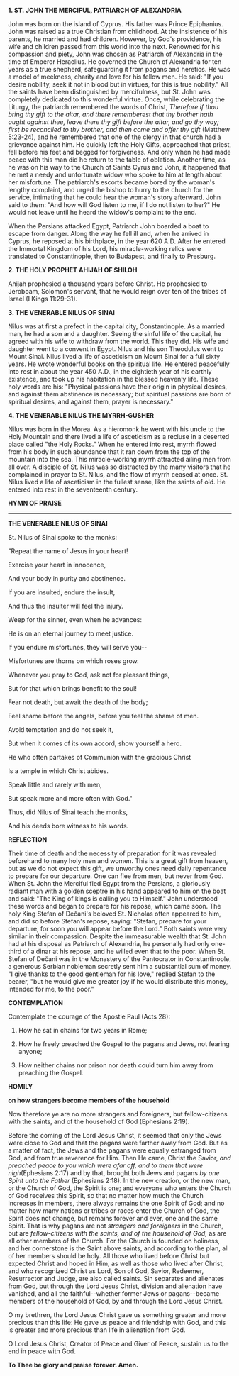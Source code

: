 
**1. ST. JOHN THE MERCIFUL, PATRIARCH OF ALEXANDRIA**

John was born on the island of Cyprus. His father was Prince Epiphanius. John was raised as a true Christian from childhood. At the insistence of his parents, he married and had children. However, by God's providence, his wife and children passed from this world into the next. Renowned for his compassion and piety, John was chosen as Patriarch of Alexandria in the time of Emperor Heraclius. He governed the Church of Alexandria for ten years as a true shepherd, safeguarding it from pagans and heretics. He was a model of meekness, charity and love for his fellow men. He said: "If you desire nobility, seek it not in blood but in virtues, for this is true nobility." All the saints have been distinguished by mercifulness, but St. John was completely dedicated to this wonderful virtue. Once, while celebrating the Liturgy, the patriarch remembered the words of Christ, *Therefore if thou bring thy gift to the altar, and there rememberest that thy brother hath aught against thee, leave there thy gift before the altar, and go thy way; first be reconciled to thy brother, and then come and offer thy gift* (Matthew 5:23-24), and he remembered that one of the clergy in that church had a grievance against him. He quickly left the Holy Gifts, approached that priest, fell before his feet and begged for forgiveness. And only when he had made peace with this man did he return to the table of oblation. Another time, as he was on his way to the Church of Saints Cyrus and John, it happened that he met a needy and unfortunate widow who spoke to him at length about her misfortune. The patriarch's escorts became bored by the woman's lengthy complaint, and urged the bishop to hurry to the church for the service, intimating that he could hear the woman's story afterward. John said to them: "And how will God listen to me, if I do not listen to her?" He would not leave until he heard the widow's complaint to the end.

When the Persians attacked Egypt, Patriarch John boarded a boat to escape from danger. Along the way he fell ill and, when he arrived in Cyprus, he reposed at his birthplace, in the year 620 A.D. After he entered the Immortal Kingdom of his Lord, his miracle-working relics were translated to Constantinople, then to Budapest, and finally to Presburg.

**2. THE HOLY PROPHET AHIJAH OF SHILOH**

Ahijah prophesied a thousand years before Christ. He prophesied to Jeroboam, Solomon's servant, that he would reign over ten of the tribes of Israel (I Kings 11:29-31).

**3. THE VENERABLE NILUS OF SINAI**

Nilus was at first a prefect in the capital city, Constantinople. As a married man, he had a son and a daughter. Seeing the sinful life of the capital, he agreed with his wife to withdraw from the world. This they did. His wife and daughter went to a convent in Egypt. Nilus and his son Theodulus went to Mount Sinai. Nilus lived a life of asceticism on Mount Sinai for a full sixty years. He wrote wonderful books on the spiritual life. He entered peacefully into rest in about the year 450 A.D., in the eightieth year of his earthly existence, and took up his habitation in the blessed heavenly life. These holy words are his: "Physical passions have their origin in physical desires, and against them abstinence is necessary; but spiritual passions are born of spiritual desires, and against them, prayer is necessary."

**4. THE VENERABLE NILUS THE MYRRH-GUSHER**

Nilus was born in the Morea. As a hieromonk he went with his uncle to the Holy Mountain and there lived a life of asceticism as a recluse in a deserted place called "the Holy Rocks." When he entered into rest, myrrh flowed from his body in such abundance that it ran down from the top of the mountain into the sea. This miracle-working myrrh attracted ailing men from all over. A disciple of St. Nilus was so distracted by the many visitors that he complained in prayer to St. Nilus, and the flow of myrrh ceased at once. St. Nilus lived a life of asceticism in the fullest sense, like the saints of old. He entered into rest in the seventeenth century.



**HYMN OF PRAISE**
****

**THE VENERABLE NILUS OF SINAI**

St. Nilus of Sinai spoke to the monks:

"Repeat the name of Jesus in your heart!

Exercise your heart in innocence,

And your body in purity and abstinence.

If you are insulted, endure the insult,

And thus the insulter will feel the injury.

Weep for the sinner, even when he advances:

He is on an eternal journey to meet justice.

If you endure misfortunes, they will serve you--

Misfortunes are thorns on which roses grow.

Whenever you pray to God, ask not for pleasant things,

But for that which brings benefit to the soul!

Fear not death, but await the death of the body;

Feel shame before the angels, before you feel the shame of men.

Avoid temptation and do not seek it,

But when it comes of its own accord, show yourself a hero.

He who often partakes of Communion with the gracious Christ

Is a temple in which Christ abides.

Speak little and rarely with men,

But speak more and more often with God."

Thus, did Nilus of Sinai teach the monks,

And his deeds bore witness to his words.


**REFLECTION**

Their time of death and the necessity of preparation for it was revealed beforehand to many holy men and women. This is a great gift from heaven, but as we do not expect this gift, we unworthy ones need daily repentance to prepare for our departure. One can flee from men, but never from God. When St. John the Merciful fled Egypt from the Persians, a gloriously radiant man with a golden sceptre in his hand appeared to him on the boat and said: "The King of kings is calling you to Himself." John understood these words and began to prepare for his repose, which came soon. The holy King Stefan of Dečani's beloved St. Nicholas often appeared to him, and did so before Stefan's repose, saying: "Stefan, prepare for your departure, for soon you will appear before the Lord." Both saints were very similar in their compassion. Despite the immeasurable wealth that St. John had at his disposal as Patriarch of Alexandria, he personally had only one-third of a dinar at his repose, and he willed even that to the poor. When St. Stefan of Dečani was in the Monastery of the Pantocrator in Constantinople, a generous Serbian nobleman secretly sent him a substantial sum of money. "I give thanks to the good gentleman for his love," replied Stefan to the bearer, "but he would give me greater joy if he would distribute this money, intended for me, to the poor."



**CONTEMPLATION**

Contemplate the courage of the Apostle Paul (Acts 28):

1.  How he sat in chains for two years in Rome;

1.  How he freely preached the Gospel to the pagans and Jews, not fearing anyone;

1.  How neither chains nor prison nor death could turn him away from preaching the Gospel.



**HOMILY**

**on how strangers become members of the household**


Now therefore ye are no more strangers and foreigners, but fellow-citizens with the saints, and of the household of God (Ephesians 2:19).

Before the coming of the Lord Jesus Christ, it seemed that only the Jews were close to God and that the pagans were farther away from God. But as a matter of fact, the Jews and the pagans were equally estranged from God, and from true reverence for Him. Then He came, Christ the Savior, *and preached peace to you which were afar off, and to them that were nigh*(Ephesians 2:17) and by that, brought both Jews and pagans *by one Spirit unto the Father* (Ephesians 2:18). In the new creation, or the new man, or the Church of God, the Spirit is one; and everyone who enters the Church of God receives this Spirit, so that no matter how much the Church increases in members, there always remains the one Spirit of God; and no matter how many nations or tribes or races enter the Church of God, the Spirit does not change, but remains forever and ever, one and the same Spirit. That is why pagans are not *strangers and foreigners* in the Church, but are *fellow-citizens with the saints, and of the household of God,* as are all other members of the Church. For the Church is founded on holiness, and her cornerstone is the Saint above saints, and according to the plan, all of her members should be holy. All those who lived before Christ but expected Christ and hoped in Him, as well as those who lived after Christ, and who recognized Christ as Lord, Son of God, Savior, Redeemer, Resurrector and Judge, are also called saints. Sin separates and alienates from God, but through the Lord Jesus Christ, division and alienation have vanished, and all the faithful--whether former Jews or pagans--became members of the household of God, by and through the Lord Jesus Christ.

O my brethren, the Lord Jesus Christ gave us something greater and more precious than this life: He gave us peace and friendship with God, and this is greater and more precious than life in alienation from God.

O Lord Jesus Christ, Creator of Peace and Giver of Peace, sustain us to the end in peace with God.

**To Thee be glory and praise forever. Amen.** 

